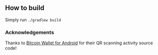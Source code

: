 ## How to build

Simply run `./gradlew build`

### Acknowledgements

Thanks to [Bitcoin Wallet for Android](https://github.com/schildbach/bitcoin-wallet) for their QR scanning activity source code!
